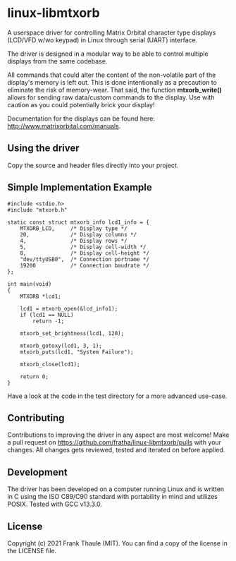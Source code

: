 # linux-libmtxorb

A userspace driver for controlling Matrix Orbital character type displays (LCD/VFD w/wo keypad) in Linux through serial (UART) interface.

The driver is designed in a modular way to be able to control multiple displays from the same codebase.

All commands that could alter the content of the non-volatile part of the display's memory is left out. This is done intentionally as a precaution to eliminate the risk of memory-wear. That said, the function **mtxorb_write()** allows for sending raw data/custom commands to the display. Use with caution as you could potentially brick your display!

Documentation for the displays can be found here: http://www.matrixorbital.com/manuals.

## Using the driver

Copy the source and header files directly into your project.

## Simple Implementation Example

```
#include <stdio.h>
#include "mtxorb.h"

static const struct mtxorb_info lcd1_info = {
    MTXORB_LCD,     /* Display type */
    20,             /* Display columns */
    4,              /* Display rows */
    5,              /* Display cell-width */
    8,              /* Display cell-height */
    "dev/ttyUSB0",  /* Connection portname */
    19200           /* Connection baudrate */
};

int main(void)
{
    MTXORB *lcd1;

    lcd1 = mtxorb_open(&lcd_info1);
    if (lcd1 == NULL)
        return -1;

    mtxorb_set_brightness(lcd1, 120);

    mtxorb_gotoxy(lcd1, 3, 1);
    mtxorb_puts(lcd1, "System Failure");

    mtxorb_close(lcd1);

    return 0;
}
```

Have a look at the code in the test directory for a more advanced use-case.

## Contributing

Contributions to improving the driver in any aspect are most welcome! Make a pull request on https://github.com/fratha/linux-libmtxorb/pulls with your changes. All changes gets reviewed, tested and iterated on before applied.

## Development

The driver has been developed on a computer running Linux and is written in C using the ISO C89/C90 standard with portability in mind and utilizes POSIX. Tested with GCC v13.3.0.

## License

Copyright (c) 2021 Frank Thaule (MIT). You can find a copy of the license in the LICENSE file.
